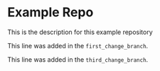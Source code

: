 # Example Repo

This is the description for this example repository

This line was added in the `first_change_branch`.

This line was added in the `third_change_branch`.
